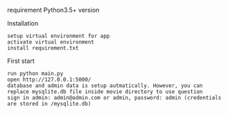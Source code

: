 requirement
	Python3.5+ version


Installation
	
	setup virtual environment for app
	activate virtual environment
	install requirement.txt

	


First start

	run python main.py 
    open http://127.0.0.1:5000/
	database and admin data is setup autmatically. However, you can replace mysqlite.db file inside movie directory to use question
    sign in admin: admin@admin.com or admin, password: admin (credentials are stored in /mysqlite.db)
    

